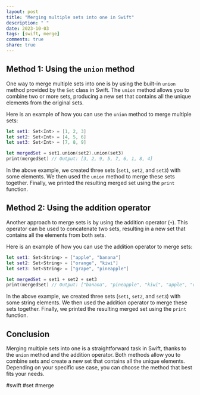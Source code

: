 ```yaml
---
layout: post
title: "Merging multiple sets into one in Swift"
description: " "
date: 2023-10-03
tags: [swift, merge]
comments: true
share: true
---
```


## Method 1: Using the `union` method

One way to merge multiple sets into one is by using the built-in `union` method provided by the `Set` class in Swift. The `union` method allows you to combine two or more sets, producing a new set that contains all the unique elements from the original sets.

Here is an example of how you can use the `union` method to merge multiple sets:

```swift
let set1: Set<Int> = [1, 2, 3]
let set2: Set<Int> = [4, 5, 6]
let set3: Set<Int> = [7, 8, 9]

let mergedSet = set1.union(set2).union(set3)
print(mergedSet) // Output: [3, 2, 9, 5, 7, 6, 1, 8, 4]
```

In the above example, we created three sets (`set1`, `set2`, and `set3`) with some elements. We then used the `union` method to merge these sets together. Finally, we printed the resulting merged set using the `print` function.

## Method 2: Using the addition operator

Another approach to merge sets is by using the addition operator (`+`). This operator can be used to concatenate two sets, resulting in a new set that contains all the elements from both sets.

Here is an example of how you can use the addition operator to merge sets:

```swift
let set1: Set<String> = ["apple", "banana"]
let set2: Set<String> = ["orange", "kiwi"]
let set3: Set<String> = ["grape", "pineapple"]

let mergedSet = set1 + set2 + set3
print(mergedSet) // Output: ["banana", "pineapple", "kiwi", "apple", "orange", "grape"]
```

In the above example, we created three sets (`set1`, `set2`, and `set3`) with some string elements. We then used the addition operator to merge these sets together. Finally, we printed the resulting merged set using the `print` function.

## Conclusion

Merging multiple sets into one is a straightforward task in Swift, thanks to the `union` method and the addition operator. Both methods allow you to combine sets and create a new set that contains all the unique elements. Depending on your specific use case, you can choose the method that best fits your needs.

#swift #set #merge